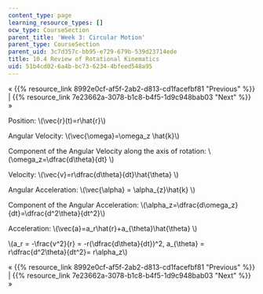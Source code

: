 ```yaml
---
content_type: page
learning_resource_types: []
ocw_type: CourseSection
parent_title: 'Week 3: Circular Motion'
parent_type: CourseSection
parent_uid: 3c7d357c-bb95-e729-679b-539d23714ede
title: 10.4 Review of Rotational Kinematics
uid: 51b4cd02-6a4b-bc73-6234-4bfeed548a95
---
```


« {{% resource_link 8992e0cf-af5f-2ab2-d813-cd1facefbf81 "Previous" %}} | {{% resource_link 7e23662a-3078-b1c8-b4f5-1d9c948bab03 "Next" %}} »

Position: \\(\\vec{r}(t)=r\\hat{r}\\)

Angular Velocity: \\(\\vec{\\omega}=\\omega\_z \\hat{k}\\)

Component of the Angular Velocity along the axis of rotation: \\(\\omega\_z=\\dfrac{d\\theta}{dt} \\)

Velocity: \\(\\vec{v}=r\\dfrac{d\\theta}{dt}\\hat{\\theta} \\)

Angular Acceleration: \\(\\vec{\\alpha} = \\alpha\_{z}\\hat{k} \\)

Component of the Angular Acceleration: \\(\\alpha\_z=\\dfrac{d\\omega\_z}{dt}=\\dfrac{d^2\\theta}{dt^2}\\)

Acceleration: \\(\\vec{a}=a\_r\\hat{r}+a\_{\\theta}\\hat{\\theta} \\)

\\(a\_r = -\\frac{v^2}{r} = -r(\\dfrac{d\\theta}{dt})^2, a\_{\\theta} = r\\dfrac{d^2\\theta}{dt^2}= r\\alpha\_z\\)

« {{% resource_link 8992e0cf-af5f-2ab2-d813-cd1facefbf81 "Previous" %}} | {{% resource_link 7e23662a-3078-b1c8-b4f5-1d9c948bab03 "Next" %}} »